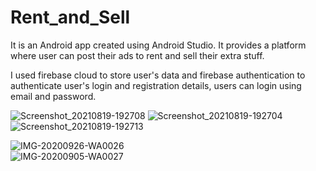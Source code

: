 # Rent_and_Sell
It is an Android app created using Android Studio. It provides a platform where user can post their ads to rent and sell their extra stuff.

I used firebase cloud to store user's data and firebase authentication to authenticate user's login and registration details, users can login using email and password.

![Screenshot_20210819-192708](https://user-images.githubusercontent.com/60127661/130100458-df8058d1-b87d-475d-bb22-9612b2961d24.png)
![Screenshot_20210819-192704](https://user-images.githubusercontent.com/60127661/130100467-26696809-cb08-4722-8d0d-529a0dc59de8.png)
![Screenshot_20210819-192713](https://user-images.githubusercontent.com/60127661/130100469-a48cace4-5a29-4274-86fe-e35df13c4774.png)

![IMG-20200926-WA0026](https://user-images.githubusercontent.com/60127661/130101501-16811118-c0f5-46df-99db-90a40d541df1.jpg)
</br>
![IMG-20200905-WA0027](https://user-images.githubusercontent.com/60127661/130101625-e280ace4-90bd-4214-8e44-afebb56682dd.jpg)


